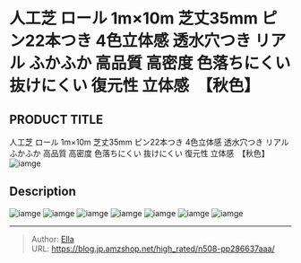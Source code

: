 # 人工芝 ロール 1m×10m 芝丈35mm ピン22本つき 4色立体感 透水穴つき リアル ふかふか 高品質 高密度 色落ちにくい 抜けにくい 復元性 立体感　【秋色】


## PRODUCT TITLE 

人工芝 ロール 1m×10m 芝丈35mm ピン22本つき 4色立体感 透水穴つき リアル ふかふか 高品質 高密度 色落ちにくい 抜けにくい 復元性 立体感　【秋色】![iamge](https://b2bfiles1.gigab2b.cn/image/wkseller/304/人工芝/20200816_3a40a8eae171f7ed6b2cba9957ac23aa.jpg)

## Description











![iamge](https://b2bfiles1.gigab2b.cn/image/wkseller/304/人工芝/20200816_acc4835d5cfa7bf8965078944e90021c.JPG)
![iamge](https://b2bfiles1.gigab2b.cn/image/wkseller/304/人工芝/20200816_d63bdac4ff3a6e8fdb940f73aa375458.jpg)
![iamge](https://b2bfiles1.gigab2b.cn/image/wkseller/304/人工芝/20200816_55dbe3a98177ed99437084b7dde9790f.jpg)
![iamge](https://b2bfiles1.gigab2b.cn/image/wkseller/304/人工芝/20200816_3637ce4cdadff6598183b44d79e4d019.jpg)
![iamge](https://b2bfiles1.gigab2b.cn/image/wkseller/304/人工芝/20200816_5090ff038bc63b5ae0f45ff83b16e557.JPG)
![iamge](https://b2bfiles1.gigab2b.cn/image/wkseller/304/人工芝/20200816_d91b4469bc474d55efcfcd7175f279f2.JPG)
![iamge](https://b2bfiles1.gigab2b.cn/image/wkseller/304/人工芝/20200816_bf213ef6499445c9f54b4296b4502149.jpg)


---

> Author: [Ella](https://blog.jp.amzshop.net/)  
> URL: https://blog.jp.amzshop.net/high_rated/n508-pp286637aaa/  

